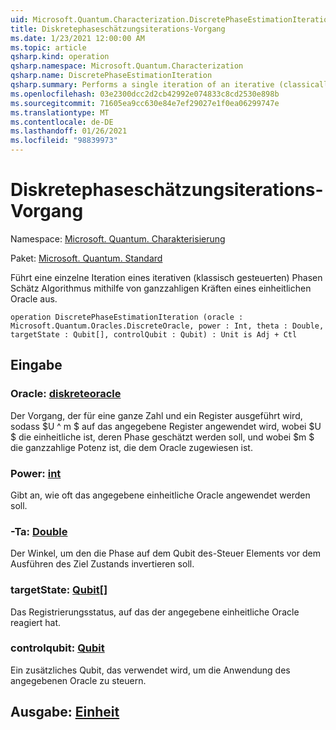 ```yaml
---
uid: Microsoft.Quantum.Characterization.DiscretePhaseEstimationIteration
title: Diskretephaseschätzungsiterations-Vorgang
ms.date: 1/23/2021 12:00:00 AM
ms.topic: article
qsharp.kind: operation
qsharp.namespace: Microsoft.Quantum.Characterization
qsharp.name: DiscretePhaseEstimationIteration
qsharp.summary: Performs a single iteration of an iterative (classically-controlled) phase estimation algorithm using integer powers of a unitary oracle.
ms.openlocfilehash: 03e2300dcc2d2cb42992e074833c8cd2530e898b
ms.sourcegitcommit: 71605ea9cc630e84e7ef29027e1f0ea06299747e
ms.translationtype: MT
ms.contentlocale: de-DE
ms.lasthandoff: 01/26/2021
ms.locfileid: "98839973"
---
```

# <a name="discretephaseestimationiteration-operation"></a>Diskretephaseschätzungsiterations-Vorgang

Namespace: [Microsoft. Quantum. Charakterisierung](xref:Microsoft.Quantum.Characterization)

Paket: [Microsoft. Quantum. Standard](https://nuget.org/packages/Microsoft.Quantum.Standard)


Führt eine einzelne Iteration eines iterativen (klassisch gesteuerten) Phasen Schätz Algorithmus mithilfe von ganzzahligen Kräften eines einheitlichen Oracle aus.

```qsharp
operation DiscretePhaseEstimationIteration (oracle : Microsoft.Quantum.Oracles.DiscreteOracle, power : Int, theta : Double, targetState : Qubit[], controlQubit : Qubit) : Unit is Adj + Ctl
```


## <a name="input"></a>Eingabe

### <a name="oracle--discreteoracle"></a>Oracle: [diskreteoracle](xref:Microsoft.Quantum.Oracles.DiscreteOracle)

Der Vorgang, der für eine ganze Zahl und ein Register ausgeführt wird, sodass $U ^ m $ auf das angegebene Register angewendet wird, wobei $U $ die einheitliche ist, deren Phase geschätzt werden soll, und wobei $m $ die ganzzahlige Potenz ist, die dem Oracle zugewiesen ist.


### <a name="power--int"></a>Power: [int](xref:microsoft.quantum.lang-ref.int)

Gibt an, wie oft das angegebene einheitliche Oracle angewendet werden soll.


### <a name="theta--double"></a>-Ta: [Double](xref:microsoft.quantum.lang-ref.double)

Der Winkel, um den die Phase auf dem Qubit des-Steuer Elements vor dem Ausführen des Ziel Zustands invertieren soll.


### <a name="targetstate--qubit"></a>targetState: [Qubit](xref:microsoft.quantum.lang-ref.qubit)[]

Das Registrierungsstatus, auf das der angegebene einheitliche Oracle reagiert hat.


### <a name="controlqubit--qubit"></a>controlqubit: [Qubit](xref:microsoft.quantum.lang-ref.qubit)

Ein zusätzliches Qubit, das verwendet wird, um die Anwendung des angegebenen Oracle zu steuern.



## <a name="output--unit"></a>Ausgabe: [Einheit](xref:microsoft.quantum.lang-ref.unit)

